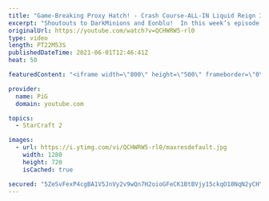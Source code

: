 ```yaml
---
title: "Game-Breaking Proxy Hatch! - Crash Course-ALL-IN Liquid Reign ICYFAR G4 + Bonus game"
excerpt: "Shoutouts to DarkMinions and Eonblu!  In this week’s episode of I Cast Your Freakin Awesome Replays (ICYFAR) players sent in their replays that had the most all-in dedication!   CURRENT LIQUID REIGN ICYFAR CHALLENGE: “Bait n Switch” - Make your opponent believe they won and then crush them decisively!"
originalUrl: https://youtube.com/watch?v=QCHWRW5-rl0
type: video
length: PT22M53S
publishedDateTime: 2021-06-01T12:46:41Z
heat: 50

featuredContent: "<iframe width=\"800\" height=\"500\" frameborder=\"0\" src=\"https://www.youtube.com/embed/QCHWRW5-rl0\" allow=\"accelerometer; autoplay; encrypted-media; gyroscope; picture-in-picture\" allowfullscreen></iframe>"

provider:
  name: PiG
  domain: youtube.com

topics:
  - StarCraft 2

images:
  - url: https://i.ytimg.com/vi/QCHWRW5-rl0/maxresdefault.jpg
    width: 1280
    height: 720
    isCached: true

secured: "5ZeSvFexP4cgBA1V5JnVy2v9wQn7H2oioGFeCK1BtBVjy15ckqO18NqN2yCHYzPw5D5aQYZQDzbyjKlwgOf5lYxfWjDg0b4H2KOxfsofO2yOrHEiSyf0OX7KDEjBQj3QBOzd51FEvvPZbKz68L+Ko4PlwbrbtZJd+0H37bJ1U1x2Q1/xy7K5wf6UA1hUugPIREVQw/XN2y1IlVIuzA5bopWXWfS4HBxzu+i+zMEf458tMsWiqLgGfC/OXFR7sad0qSK0w+4zg528RFPxOP5pRpD6l5KPfcq1SCt6m6qx/ZpSaHIEdcl+32rdUZuXHVfjlIogYAb0OPWHIof5/HYjoQ4jbNTlZV8JB7jlWQVO9MMW44uhhgd81zSItTdjsdUNhJkh9luQxkEm+IXUTR66Ed8tI348att+pzK734BUpfs=;wO7rHP6EyGWigOjY8KgGUQ=="
---
```


